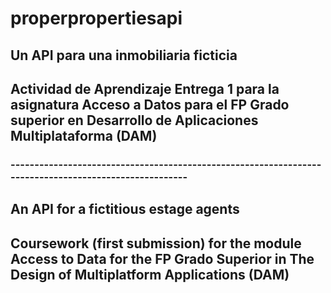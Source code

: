 # properpropertiesapi

## Un API para una inmobiliaria ficticia

## Actividad de Aprendizaje Entrega 1 para la asignatura Acceso a Datos para el FP Grado superior en Desarrollo de Aplicaciones Multiplataforma (DAM)

### ------------------------------------------------------------------------------------------------------

## An API for a fictitious estage agents

## Coursework (first submission) for the module Access to Data for the FP Grado Superior in The Design of Multiplatform Applications (DAM)
